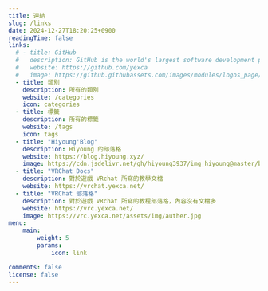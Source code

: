 ```yaml
---
title: 連結
slug: /links
date: 2024-12-27T18:20:25+0900
readingTime: false
links:
  # - title: GitHub
  #   description: GitHub is the world's largest software development platform.
  #   website: https://github.com/yexca
  #   image: https://github.githubassets.com/images/modules/logos_page/GitHub-Mark.png
  - title: 類別
    description: 所有的類別
    website: /categories
    icon: categories
  - title: 標籤
    description: 所有的標籤
    website: /tags
    icon: tags
  - title: "Hiyoung'Blog"
    description: Hiyoung 的部落格
    website: https://blog.hiyoung.xyz/
    image: https://cdn.jsdelivr.net/gh/hiyoung3937/img_hiyoung@master/bolg/bolg_icon.jpg
  - title: "VRChat Docs"
    description: 對於遊戲 VRchat 所寫的教學文檔
    website: https://vrchat.yexca.net/
  - title: "VRChat 部落格"
    description: 對於遊戲 VRchat 所寫的教程部落格，內容沒有文檔多
    website: https://vrc.yexca.net/
    image: https://vrc.yexca.net/assets/img/auther.jpg
menu:
    main: 
        weight: 5
        params:
            icon: link

comments: false
license: false
---
```

